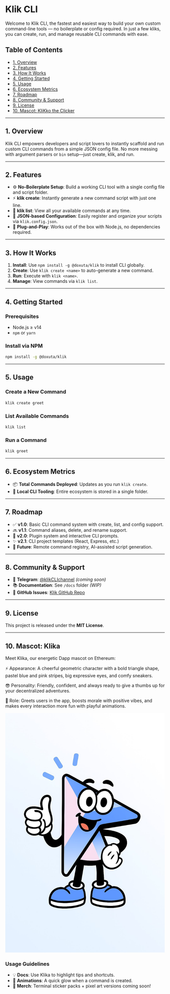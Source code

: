 # Klik CLI

Welcome to Klik CLI, the fastest and easiest way to build your own custom command-line tools — no boilerplate or config required. In just a few kliks, you can create, run, and manage reusable CLI commands with ease.

## Table of Contents

- [1. Overview](#1-overview)
- [2. Features](#2-features)
- [3. How It Works](#3-how-it-works)
- [4. Getting Started](#4-getting-started)
- [5. Usage](#5-usage)
- [6. Ecosystem Metrics](#6-ecosystem-metrics)
- [7. Roadmap](#7-roadmap)
- [8. Community & Support](#8-community--support)
- [9. License](#9-license)
- [10. Mascot: KliKko the Clicker](#10-mascot-klikko-the-clicker)

---

## 1. Overview

Klik CLI empowers developers and script lovers to instantly scaffold and run custom CLI commands from a simple JSON config file. No more messing with argument parsers or `bin` setup—just create, klik, and run.

---

## 2. Features

- ⚙️ **No-Boilerplate Setup**: Build a working CLI tool with a single config file and script folder.
- ⚡ **klik create**: Instantly generate a new command script with just one line.
- 📜 **klik list**: View all your available commands at any time.
- 🔧 **JSON-based Configuration**: Easily register and organize your scripts via `klik.config.json`.
- 🚀 **Plug-and-Play**: Works out of the box with Node.js, no dependencies required.

---

## 3. How It Works

1. **Install**: Use `npm install -g @doxuta/klik` to install CLI globally.
2. **Create**: Use `klik create <name>` to auto-generate a new command.
3. **Run**: Execute with `klik <name>`.
4. **Manage**: View commands via `klik list`.

---

## 4. Getting Started

### Prerequisites

- Node.js ≥ v14  
- `npm` or `yarn`

### Install via NPM

```bash
npm install -g @doxuta/klik
```

---

## 5. Usage

### Create a New Command

```bash
klik create greet
```

### List Available Commands

```bash
klik list
```

### Run a Command

```bash
klik greet
```

---

## 6. Ecosystem Metrics

- 📦 **Total Commands Deployed**: Updates as you run `klik create`.
- 🧩 **Local CLI Tooling**: Entire ecosystem is stored in a single folder.

---

## 7. Roadmap

- ✅ **v1.0**: Basic CLI command system with create, list, and config support.
- 🔜 **v1.1**: Command aliases, delete, and rename support.
- 🚧 **v2.0**: Plugin system and interactive CLI prompts.
- ✨ **v2.1**: CLI project templates (React, Express, etc.)
- 🧠 **Future**: Remote command registry, AI-assisted script generation.

---

## 8. Community & Support

- 📢 **Telegram**: [@klikCLIchannel](https://t.me/klikCLIchannel) *(coming soon)*
- 📚 **Documentation**: See `/docs` folder *(WIP)*
- 🐛 **GitHub Issues**: [Klik GitHub Repo](https://github.com/doxuta/klik/issues)

---

## 9. License

This project is released under the **MIT License**.

---

## 10. Mascot: Klika

Meet Klika, our energetic Dapp mascot on Ethereum:

⚡ Appearance: A cheerful geometric character with a bold triangle shape, pastel blue and pink stripes, big expressive eyes, and comfy sneakers.

😎 Personality: Friendly, confident, and always ready to give a thumbs up for your decentralized adventures.

🚀 Role: Greets users in the app, boosts morale with positive vibes, and makes every interaction more fun with playful animations.

![Klika Mascot](/docs/klika.png)

### Usage Guidelines

- 💡 **Docs**: Use Klika to highlight tips and shortcuts.
- 🎉 **Animations**: A quick glow when a command is created.
- 🎨 **Merch**: Terminal sticker packs + pixel art versions coming soon!